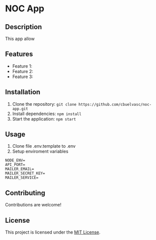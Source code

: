 # NOC App

## Description
This app allow    

## Features
- Feature 1: 
- Feature 2: 
- Feature 3: 

## Installation
1. Clone the repository: `git clone https://github.com/cbuelvasc/noc-app.git`
2. Install dependencies: `npm install`
3. Start the application: `npm start`

## Usage
1. Clone file .env.template to .env
2. Setup enviroment variables
```
NODE_ENV=
API_PORT=
MAILER_EMAIL=
MAILER_SECRET_KEY=
MAILER_SERVICE=
```

## Contributing
Contributions are welcome! 

## License
This project is licensed under the [MIT License](https://opensource.org/licenses/MIT).